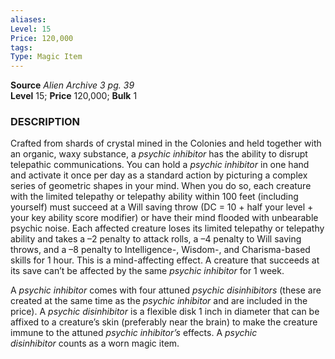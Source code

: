 ```yaml
---
aliases: 
Level: 15
Price: 120,000
tags: 
Type: Magic Item
---
```

**Source** _Alien Archive 3 pg. 39_  
**Level** 15; **Price** 120,000; **Bulk** 1

### DESCRIPTION

Crafted from shards of crystal mined in the Colonies and held together with an organic, waxy substance, a _psychic inhibitor_ has the ability to disrupt telepathic communications. You can hold a _psychic inhibitor_ in one hand and activate it once per day as a standard action by picturing a complex series of geometric shapes in your mind. When you do so, each creature with the limited telepathy or telepathy ability within 100 feet (including yourself) must succeed at a Will saving throw (DC = 10 + half your level + your key ability score modifier) or have their mind flooded with unbearable psychic noise. Each affected creature loses its limited telepathy or telepathy ability and takes a –2 penalty to attack rolls, a –4 penalty to Will saving throws, and a –8 penalty to Intelligence-, Wisdom-, and Charisma-based skills for 1 hour. This is a mind-affecting effect. A creature that succeeds at its save can’t be affected by the same _psychic inhibitor_ for 1 week.  
  
A _psychic inhibitor_ comes with four attuned _psychic disinhibitors_ (these are created at the same time as the _psychic inhibitor_ and are included in the price). A _psychic disinhibitor_ is a flexible disk 1 inch in diameter that can be affixed to a creature’s skin (preferably near the brain) to make the creature immune to the attuned _psychic inhibitor’s_ effects. A _psychic disinhibitor_ counts as a worn magic item.